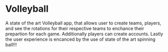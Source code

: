 # Volleyball
A state of the art Volleyball app, that allows user to create teams, players, and see the rotations for their respective teams to enchance their prepartion for each game. Additionally players can create accounts. Lastly the user experience is encanced
by the use of state of the art spinning ball!!!
